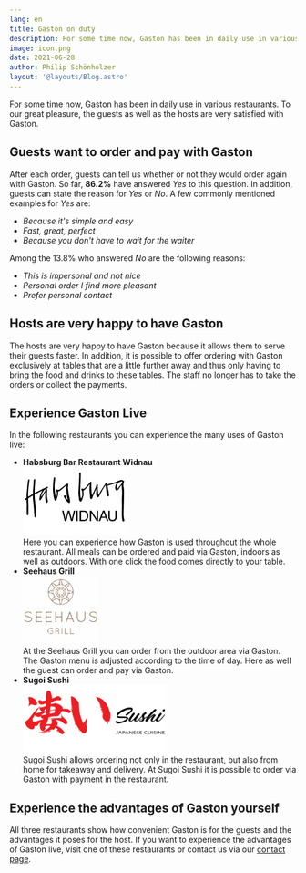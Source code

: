 ```yaml
---
lang: en
title: Gaston on duty
description: For some time now, Gaston has been in daily use in various restaurants. To our great pleasure, the guests as well as the hosts are very satisfied with Gaston.
image: icon.png
date: 2021-06-28
author: Philip Schönholzer
layout: '@layouts/Blog.astro'
---
```


For some time now, Gaston has been in daily use in various restaurants. To our great pleasure, the guests as well as the hosts are very satisfied with Gaston.

## Guests want to order and pay with Gaston

After each order, guests can tell us whether or not they would order again with Gaston. So far, **86.2%** have answered _Yes_ to this question. In addition, guests can state the reason for _Yes_ or _No_. A few commonly mentioned examples for _Yes_ are:

- _Because it's simple and easy_
- _Fast, great, perfect_
- _Because you don't have to wait for the waiter_

Among the 13.8% who answered _No_ are the following reasons:

- _This is impersonal and not nice_
- _Personal order I find more pleasant_
- _Prefer personal contact_

## Hosts are very happy to have Gaston

The hosts are very happy to have Gaston because it allows them to serve their guests faster. In addition, it is possible to offer ordering with Gaston exclusively at tables that are a little further away and thus only having to bring the food and drinks to these tables. The staff no longer has to take the orders or collect the payments.

## Experience Gaston Live

In the following restaurants you can experience the many uses of Gaston live:

- **Habsburg Bar Restaurant Widnau**  
  ![Habsburg Bar Logo](./habsburg.png)  
  Here you can experience how Gaston is used throughout the whole restaurant. All meals can be ordered and paid via Gaston, indoors as well as outdoors. With one click the food comes directly to your table.
- **Seehaus Grill**  
  ![Seehaus Grill](./seehaus-grill.png)  
  At the Seehaus Grill you can order from the outdoor area via Gaston. The Gaston menu is adjusted according to the time of day. Here as well the guest can order and pay via Gaston.
- **Sugoi Sushi**  
  ![Sugoi Sushi Logo](./sugoi-sushi.png)  
  Sugoi Sushi allows ordering not only in the restaurant, but also from home for takeaway and delivery. At Sugoi Sushi it is possible to order via Gaston with payment in the restaurant.

## Experience the advantages of Gaston yourself

All three restaurants show how convenient Gaston is for the guests and the advantages it poses for the host. If you want to experience the advantages of Gaston live, visit one of these restaurants or contact us via our [contact page](/en/contact/).
